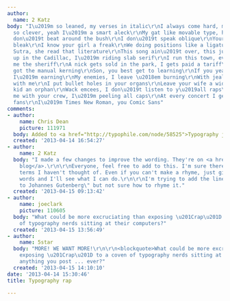 ```yaml
---
author:
  name: 2 Katz
body: "I\u2019m so leaned, my verses in italic\r\nI always come hard, my flow be phallic\r\nRhymes
  so clever, yeah I\u2019m a smart aleck\r\nMy gat like movable type, hella metallic\r\nI
  don\u2019t beat around the bush\r\nI don\u2019t speak oblique\r\nYour future looking
  bleak\r\nI know your girl a freak\r\nWe doing positions like a ligature\r\nKama
  Sutra, she read that literature\r\nThis song ain\u2019t over, this just the overture\r\n\r\nHop
  up in the Cadillac, I\u2019m riding slab serif\r\nI run this town, everybody call
  me the sheriff\r\nA nick gets sold in the park, I gets paid a tariff\r\nMy flow
  got the manual kerning\r\nSon, you best get to learning\r\nIf you yearning for what
  I\u2019m earning\r\nMy enemies, I leave \u2018em burning\r\nWith jealousy. F*ck
  with me\r\nI put bullet holes in your organs\r\nLeave your wife a widow and your
  kid an orphan\r\nWack emcees, I don\u2019t listen to y\u2019all raps\r\nCome at
  me with your crew, I\u2019m peeling all caps\r\nAt every concert I get mobbed by
  fans\r\nI\u2019m Times New Roman, you Comic Sans"
comments:
- author:
    name: Chris Dean
    picture: 111971
  body: Added to <a href="http://typophile.com/node/58525">Typography jokes</a>.
  created: '2013-04-14 16:54:27'
- author:
    name: 2 Katz
  body: "I made a few changes to improve the wording. They're on <a href=\"http://kwraps.tumblr.com/post/47937951004/typography\">my
    blog</a>.\r\n\r\nEveryone, feel free to add to this. I'm sure there's a lot of
    terms I haven't thought of. Even if you can't make a rhyme, just give me a couple
    words and I'll see what I can do.\r\n\r\nI'm trying to add the line \"Shout out
    to Johannes Gutenberg\" but not sure how to rhyme it."
  created: '2013-04-15 09:13:42'
- author:
    name: joeclark
    picture: 110605
  body: "What could be more excruciating than exposing \u201Crap\u201D to a coven
    of typography nerds sitting at their computers?"
  created: '2013-04-15 13:56:49'
- author:
    name: 5star
  body: "MORE! WE WANT MORE!\r\n\r\n<blockquote>What could be more excruciating than
    exposing \u201Crap\u201D to a coven of typography nerds sitting at their computers?</blockquote>\r\n\r\nReading
    anything you post ... ever?"
  created: '2013-04-15 14:10:10'
date: '2013-04-14 15:30:46'
title: Typography rap

---
```

